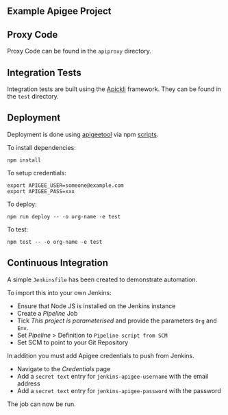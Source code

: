 Example Apigee Project
---

## Proxy Code

Proxy Code can be found in the `apiproxy` directory.

## Integration Tests

Integration tests are built using the [Apickli](https://github.com/apickli/apickli) framework.
They can be found in the `test` directory.

## Deployment

Deployment is done using [apigeetool](https://www.npmjs.com/package/apigeetool) via npm [scripts](https://docs.npmjs.com/misc/scripts). 

To install dependencies:
```
npm install
```

To setup credentials:
```
export APIGEE_USER=someone@example.com
export APIGEE_PASS=xxx
```

To deploy:
```
npm run deploy -- -o org-name -e test
```

To test:
```
npm test -- -o org-name -e test
```

## Continuous Integration

A simple `Jenkinsfile` has been created to demonstrate automation. 

To import this into your own Jenkins:
- Ensure that Node JS is installed on the Jenkins instance
- Create a *Pipeline* Job
- Tick *This project is parameterised* and provide the parameters `Org` and `Env`.
- Set *Pipeline* > Definition to `Pipeline script from SCM`
- Set SCM to point to your Git Repository

In addition you must add Apigee credentials to push from Jenkins.

- Navigate to the *Credentials* page
- Add a `secret text` entry for `jenkins-apigee-username` with the email address
- Add a `secret text` entry for `jenkins-apigee-password` with the password

The job can now be run.
